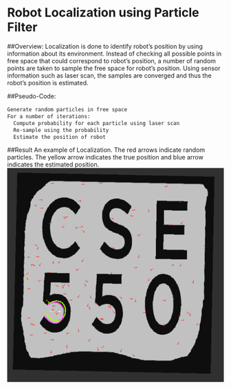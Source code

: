# Robot Localization using Particle Filter
##Overview:
Localization is done to identify robot’s position by using information about its environment. Instead of
checking all possible points in free space that could correspond to robot’s position, a number of random
points are taken to sample the free space for robot’s position. Using sensor information such as laser scan,
the samples are converged and thus the robot’s position is estimated.

##Pseudo-Code:
```
Generate random particles in free space
For a number of iterations:
  Compute probability for each particle using laser scan
  Re-sample using the probability
  Estimate the position of robot
  ```
  
##Result
An example of Localization. The red arrows indicate random particles. The yellow arrow indicates the true position and blue arrow indicates the estimated position.
![alt text](https://github.com/KajalGada/localization-using-particle-filter/blob/master/Images/Screenshot_Localization.png "Example")
